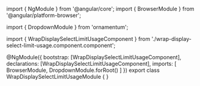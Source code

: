 import { NgModule } from '@angular/core';
import { BrowserModule } from '@angular/platform-browser';
  
import { DropdownModule } from 'ornamentum';
  
import { WrapDisplaySelectLimitUsageComponent } from './wrap-display-select-limit-usage.component.component';

@NgModule({
 bootstrap: [WrapDisplaySelectLimitUsageComponent],
 declarations: [WrapDisplaySelectLimitUsageComponent],
 imports: [
    BrowserModule, 
    DropdownModule.forRoot()
  ]
})
export class WrapDisplaySelectLimitUsageModule {
}
